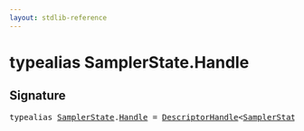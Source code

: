 ```yaml
---
layout: stdlib-reference
---
```


# typealias SamplerState\.Handle

## Signature

<pre>
<span class='code_keyword'>typealias</span> <a href="index.md" class="code_type">SamplerState</a>.<a href="handle-0.md" class="code_type">Handle</a> = <a href="../descriptorhandle-0a/index.md" class="code_type">DescriptorHandle</a>&lt;<a href="index.md" class="code_type">SamplerState</a>&gt;;
</pre>


<script>
// Fix .md links to .html when on ReadTheDocs
if (window.location.hostname.includes('readthedocs') || 
    window.location.hostname.includes('rtfd.io')) {
  document.addEventListener('DOMContentLoaded', function() {
    const links = document.querySelectorAll('a');
    links.forEach(link => {
      const href = link.getAttribute('href');
      if (href && href.includes('.md')) {
        // This regex will handle .md links with or without fragment identifiers or query parameters
        link.href = link.href.replace(/(.+)\.md(#[^?]*)?(\?.*)?$/, '$1.html$2$3');
      }
    });
  });
}
</script>
